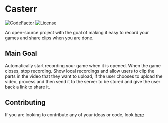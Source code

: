 # Casterr

[![CodeFactor](https://www.codefactor.io/repository/github/casterrtv/casterr/badge)](https://www.codefactor.io/repository/github/casterrtv/casterr)
[![License](https://img.shields.io/badge/License-GPL%20v3.0-red)](https://github.com/CasterrTV/Casterr/blob/master/LICENSE)

An open-source project with the goal of making it easy to record your games and share clips when you are done.

## Main Goal

Automatically start recording your game when it is opened. When the game closes, stop recording. Show local recordings and allow users to clip the parts in the video that they want to upload, if the user chooses to upload the video, process and then send it to the server to be stored and give the user back a link to share it.

## Contributing

If you are looking to contribute any of your ideas or code, look [here](https://github.com/CasterrTV/Casterr/blob/dev/CONTRIBUTING.md)
